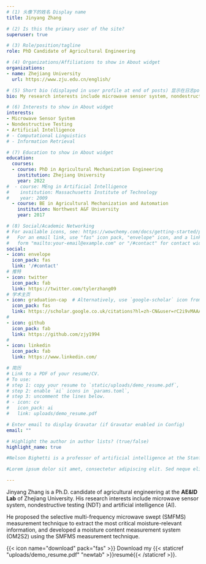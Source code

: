 ```yaml
---
# (1) 头像下的姓名 Display name
title: Jinyang Zhang

# (2) Is this the primary user of the site?
superuser: true

# (3) Role/position/tagline
role: PhD Candidate of Agricultural Engineering

# (4) Organizations/Affiliations to show in About widget
organizations:
- name: Zhejiang University
  url: https://www.zju.edu.cn/english/

# (5) Short bio (displayed in user profile at end of posts) 显示在日志posts的最下面
bio: My research interests include microwave sensor system, nondestructive testing (NDT) and artificial intelligence (AI).

# (6) Interests to show in About widget
interests:
- Microwave Sensor System
- Nondestructive Testing 
- Artificial Intelligence
# - Computational Linguistics
# - Information Retrieval

# (7) Education to show in About widget
education:
  courses:
  - course: PhD in Agricultural Mechanization Engineering
    institution: Zhejiang University
    year: 2022
#  - course: MEng in Artificial Intelligence
#    institution: Massachusetts Institute of Technology
#    year: 2009
  - course: BE in Agricultural Mechanization and Automation
    institution: Northwest A&F University
    year: 2017

# (8) Social/Academic Networking
# For available icons, see: https://wowchemy.com/docs/getting-started/page-builder/#icons
#   For an email link, use "fas" icon pack, "envelope" icon, and a link in the
#   form "mailto:your-email@example.com" or "/#contact" for contact widget.
social:
- icon: envelope
  icon_pack: fas
  link: '/#contact'
# 推特
- icon: twitter
  icon_pack: fab
  link: https://twitter.com/tylerzhang09
# 学术主页
- icon: graduation-cap  # Alternatively, use `google-scholar` icon from `ai` icon pack
  icon_pack: fas
  link: https://scholar.google.co.uk/citations?hl=zh-CN&user=rC2i9vMAAAAJ
# 
- icon: github
  icon_pack: fab
  link: https://github.com/zjy1994
#
- icon: linkedin
  icon_pack: fab
  link: https://www.linkedin.com/

# 简历
# Link to a PDF of your resume/CV.
# To use: 
# step 1: copy your resume to `static/uploads/demo_resume.pdf`, 
# step 2: enable `ai` icons in `params.toml`, 
# step 3: uncomment the lines below.
# - icon: cv
#   icon_pack: ai
#   link: uploads/demo_resume.pdf

# Enter email to display Gravatar (if Gravatar enabled in Config)
email: ""

# Highlight the author in author lists? (true/false)
highlight_name: true

#Nelson Bighetti is a professor of artificial intelligence at the Stanford AI Lab. His research interests include distributed robotics, mobile computing and programmable matter. He leads the Robotic Neurobiology group, which develops self-reconfiguring robots, systems of self-organizing robots, and mobile sensor networks.

#Lorem ipsum dolor sit amet, consectetur adipiscing elit. Sed neque elit, tristique placerat feugiat ac, facilisis vitae arcu. Proin eget egestas augue. Praesent ut sem nec arcu pellentesque aliquet. Duis dapibus diam vel metus tempus vulputate.

---
```


Jinyang Zhang is a Ph.D. candidate of agricultural engineering at the **AE&ID Lab** of Zhejiang University. His research interests include microwave sensor system, nondestructive testing (NDT) and artificial intelligence (AI). 

He proposed the selective multi-frequency microwave swept (SMFMS) measurement technique to extract the most critical moisture-relevant information, and developed a moisture content measurement system (OM2S2) using the SMFMS measurement technique.

{{< icon name="download" pack="fas" >}} Download my {{< staticref "uploads/demo_resume.pdf" "newtab" >}}resumé{{< /staticref >}}.
